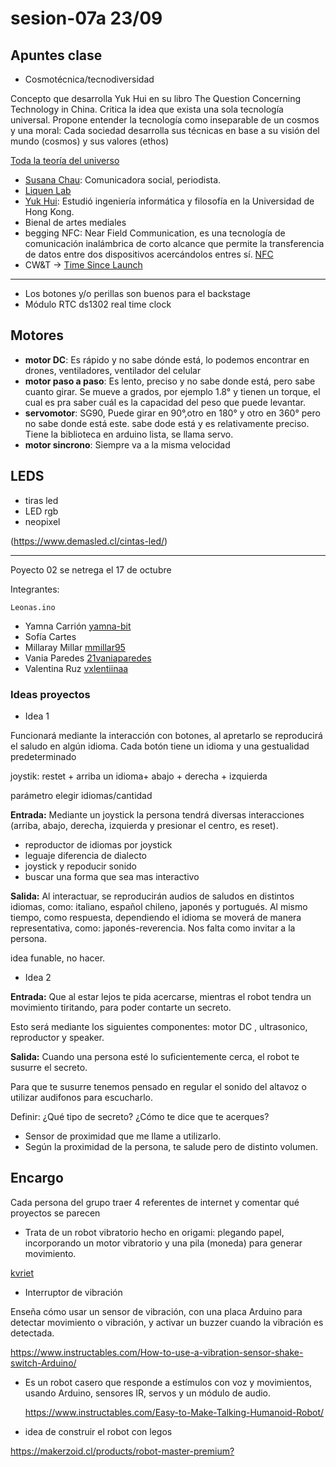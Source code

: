 # sesion-07a 23/09

## Apuntes clase

- Cosmotécnica/tecnodiversidad
  
Concepto que desarrolla Yuk Hui en su libro The Question Concerning Technology in China. Critica la idea que exista una sola tecnología universal. Propone entender la tecnología como inseparable de un cosmos y una moral: Cada sociedad desarrolla sus técnicas en base a su visión del mundo (cosmos) y sus valores (ethos)

[Toda la teoría del universo](https://www.instagram.com/_todalateoriadeluniverso/)

- [Susana Chau](https://www.linkedin.com/in/susana-chau/?originalSubdomain=cl): Comunicadora social, periodista. 
- [Liquen Lab](https://liquenlab.cl/)
- [Yuk Hui](https://cajanegraeditora.com.ar/autores/?autor=hui-yuk): Estudió ingeniería informática y filosofía en la Universidad de Hong Kong.
- Bienal de artes mediales
- begging NFC: Near Field Communication, es una tecnología de comunicación inalámbrica de corto alcance que permite la transferencia de datos entre dos dispositivos acercándolos entres sí. [NFC](https://www.amazon.com/Beginning-NFC-Communication-Arduino-PhoneGap/dp/1449372066)
- CW&T -> [Time Since Launch](https://cwandt.com/products/time-since-launch)
  
---

- Los botones y/o perillas son buenos para el backstage
- Módulo RTC ds1302 real time clock

## Motores

- **motor DC**: Es rápido y no sabe dónde está, lo podemos encontrar en drones, ventiladores, ventilador del celular
- **motor paso a paso**: Es lento, preciso y no sabe donde está, pero sabe cuanto girar. Se mueve a grados, por ejemplo 1.8° y tienen un torque, el cual es pra saber cuál es la capacidad del peso que puede levantar.
- **servomotor**: SG90, Puede girar en 90°,otro en 180° y otro en 360° pero no sabe donde está este. sabe dode está y es relativamente preciso. Tiene la biblioteca en arduino lista, se llama servo.
- **motor sincrono**: Siempre va a la misma velocidad

## LEDS

-  tiras led
-  LED rgb
-  neopixel
  
(https://www.demasled.cl/cintas-led/)

---
Poyecto 02 se netrega el 17 de octubre

Integrantes: 

`Leonas.ino`

- Yamna Carrión [yamna-bit](https://github.com/sofiacartes/dis8645-2025-02-procesos/tree/main/04-yamna-bit)
- Sofía Cartes
- Millaray Millar 
[mmillar95](https://github.com/sofiacartes/dis8645-2025-02-procesos/tree/main/14-mmillar95)
- Vania Paredes
 [21vaniaparedes](https://github.com/sofiacartes/dis8645-2025-02-procesos/tree/main/21-vaniaparedes)
- Valentina Ruz [vxlentiinaa](https://github.com/sofiacartes/dis8645-2025-02-procesos/tree/main/26-vxlentiinaa)

### Ideas proyectos

- Idea 1 

Funcionará mediante la interacción con botones, al apretarlo se reproducirá el saludo en algún idioma. Cada botón tiene un idioma y una gestualidad predeterminado

joystik: restet + arriba un idioma+ abajo + derecha + izquierda

parámetro elegir idiomas/cantidad 

**Entrada:** Mediante un joystick la persona tendrá diversas interacciones (arriba, abajo, derecha, izquierda y presionar el centro, es reset). 

- reproductor de idiomas  por joystick 
- leguaje diferencia de dialecto
- joystick y repoducir sonido
- buscar una forma que sea mas interactivo

**Salida:** Al interactuar, se reproducirán audios de saludos en distintos idiomas, como: italiano, español chileno, japonés y portugués. Al mismo tiempo, como respuesta, dependiendo el idioma se moverá de manera representativa, como: japonés-reverencia.
Nos falta como invitar a la persona. 

idea funable, no hacer.

- Idea 2

**Entrada:** Que al estar lejos te pida acercarse, mientras el robot tendra un movimiento tiritando, para poder contarte un secreto. 

Esto será mediante los siguientes componentes: motor DC , ultrasonico, reproductor y speaker.

**Salida:** Cuando una persona esté lo suficientemente cerca, el robot te susurre el secreto.

Para que te susurre tenemos pensado en regular el sonido del altavoz o utilizar audifonos para escucharlo.

Definir: ¿Qué tipo de secreto? ¿Cómo te dice que te acerques?   

- Sensor de proximidad que me llame a utilizarlo. 
- Según la proximidad de la persona, te salude pero de distinto volumen.

## Encargo

Cada persona del  grupo traer 4 referentes de internet y comentar qué proyectos se parecen
  
- Trata de un robot vibratorio hecho en origami: plegando papel, incorporando un motor vibratorio y una pila (moneda) para generar movimiento.

[kvriet](https://github.com/kvriet/Origami-vibration-robot)

- Interruptor de vibración
  
Enseña cómo usar un sensor de vibración, con una placa Arduino para detectar movimiento o vibración, y activar un buzzer cuando la vibración es detectada.

<https://www.instructables.com/How-to-use-a-vibration-sensor-shake-switch-Arduino/>

- Es un robot casero que responde a estímulos con voz y movimientos, usando Arduino, sensores IR, servos y un módulo de audio.
  
  <https://www.instructables.com/Easy-to-Make-Talking-Humanoid-Robot/>

- idea de construir el robot con legos
  
 <https://makerzoid.cl/products/robot-master-premium?>


